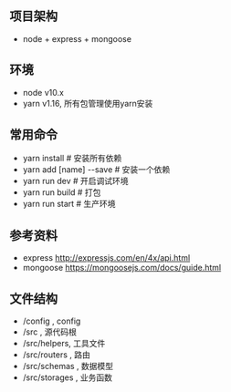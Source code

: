 ## 项目架构
* node + express + mongoose


## 环境
* node v10.x
* yarn v1.16, 所有包管理使用yarn安装

## 常用命令
* yarn install           # 安装所有依赖
* yarn add [name] --save # 安装一个依赖
* yarn run dev           # 开启调试环境
* yarn run build         # 打包
* yarn run start         # 生产环境

## 参考资料
* express http://expressjs.com/en/4x/api.html
* mongoose https://mongoosejs.com/docs/guide.html

## 文件结构
* /config , config
* /src , 源代码根
* /src/helpers, 工具文件
* /src/routers , 路由
* /src/schemas , 数据模型
* /src/storages , 业务函数